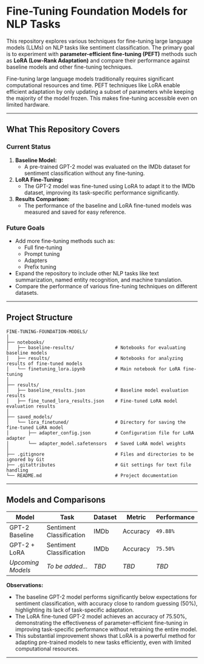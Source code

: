 # Fine-Tuning Foundation Models for NLP Tasks

This repository explores various techniques for fine-tuning large language models (LLMs) on NLP tasks like sentiment classification. The primary goal is to experiment with **parameter-efficient fine-tuning (PEFT)** methods such as **LoRA (Low-Rank Adaptation)** and compare their performance against baseline models and other fine-tuning techniques.

Fine-tuning large language models traditionally requires significant computational resources and time. PEFT techniques like LoRA enable efficient adaptation by only updating a subset of parameters while keeping the majority of the model frozen. This makes fine-tuning accessible even on limited hardware.

---

## **What This Repository Covers**
### **Current Status**
1. **Baseline Model:**
   - A pre-trained GPT-2 model was evaluated on the IMDb dataset for sentiment classification without any fine-tuning.
2. **LoRA Fine-Tuning:**
   - The GPT-2 model was fine-tuned using LoRA to adapt it to the IMDb dataset, improving its task-specific performance significantly.
3. **Results Comparison:**
   - The performance of the baseline and LoRA fine-tuned models was measured and saved for easy reference.

### **Future Goals**
- Add more fine-tuning methods such as:
  - Full fine-tuning
  - Prompt tuning
  - Adapters
  - Prefix tuning
- Expand the repository to include other NLP tasks like text summarization, named entity recognition, and machine translation.
- Compare the performance of various fine-tuning techniques on different datasets.

---

## **Project Structure**

```
FINE-TUNING-FOUNDATION-MODELS/
│
├── notebooks/
│   ├── baseline-results/               # Notebooks for evaluating baseline models
│   ├── results/                        # Notebooks for analyzing results of fine-tuned models
│   └── finetuning_lora.ipynb           # Main notebook for LoRA fine-tuning
│
├── results/
│   ├── baseline_results.json           # Baseline model evaluation results
│   ├── fine_tuned_lora_results.json    # Fine-tuned LoRA model evaluation results
│
├── saved_models/
│   └── lora_finetuned/                 # Directory for saving the fine-tuned LoRA model
│       ├── adapter_config.json         # Configuration file for LoRA adapter
│       └── adapter_model.safetensors   # Saved LoRA model weights
│
├── .gitignore                          # Files and directories to be ignored by Git
├── .gitattributes                      # Git settings for text file handling
└── README.md                           # Project documentation
```

---

## **Models and Comparisons**

| **Model**         | **Task**                | **Dataset** | **Metric**       | **Performance**     |
|--------------------|-------------------------|-------------|------------------|---------------------|
| GPT-2 Baseline     | Sentiment Classification | IMDb        | Accuracy         | `49.88%`            |
| GPT-2 + LoRA       | Sentiment Classification | IMDb        | Accuracy         | `75.50%`            |
| _Upcoming Models_  | _To be added..._        | _TBD_       | _TBD_            | _TBD_               |

**Observations:**
- 	The baseline GPT-2 model performs significantly below expectations for sentiment classification, with accuracy close to random guessing (50%), highlighting its lack of task-specific adaptation.
- The LoRA fine-tuned GPT-2 model achieves an accuracy of 75.50%, demonstrating the effectiveness of parameter-efficient fine-tuning in improving task-specific performance without retraining the entire model.
- This substantial improvement shows that LoRA is a powerful method for adapting pre-trained models to new tasks efficiently, even with limited computational resources.
---

